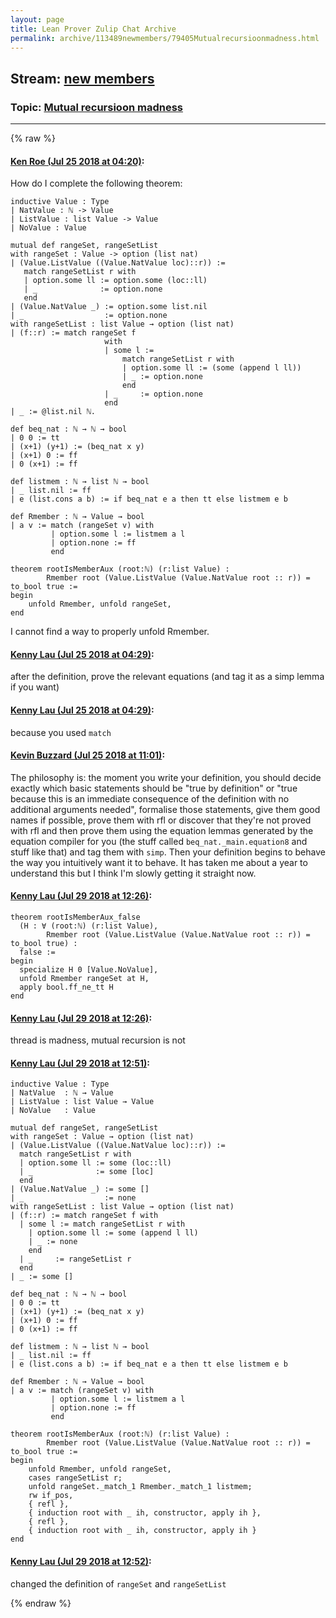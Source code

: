 ```yaml
---
layout: page
title: Lean Prover Zulip Chat Archive 
permalink: archive/113489newmembers/79405Mutualrecursioonmadness.html
---
```


## Stream: [new members](index.html)
### Topic: [Mutual recursioon madness](79405Mutualrecursioonmadness.html)

---


{% raw %}
#### [ Ken Roe (Jul 25 2018 at 04:20)](https://leanprover.zulipchat.com/#narrow/stream/113489-new%20members/topic/Mutual%20recursioon%20madness/near/130250392):
How do I complete the following theorem:
```lean
inductive Value : Type
| NatValue : ℕ -> Value
| ListValue : list Value -> Value
| NoValue : Value

mutual def rangeSet, rangeSetList
with rangeSet : Value -> option (list nat)
| (Value.ListValue ((Value.NatValue loc)::r)) :=
   match rangeSetList r with
   | option.some ll := option.some (loc::ll)
   | _              := option.none
   end
| (Value.NatValue _) := option.some list.nil
| _                  := option.none
with rangeSetList : list Value → option (list nat)
| (f::r) := match rangeSet f
                     with
                     | some l :=
                         match rangeSetList r with
                         | option.some ll := (some (append l ll))
                         | _ := option.none
                         end
                     | _     := option.none
                     end
| _ := @list.nil ℕ.

def beq_nat : ℕ → ℕ → bool
| 0 0 := tt
| (x+1) (y+1) := (beq_nat x y)
| (x+1) 0 := ff
| 0 (x+1) := ff

def listmem : ℕ → list ℕ → bool
| _ list.nil := ff
| e (list.cons a b) := if beq_nat e a then tt else listmem e b

def Rmember : ℕ → Value → bool
| a v := match (rangeSet v) with
         | option.some l := listmem a l 
         | option.none := ff
         end

theorem rootIsMemberAux (root:ℕ) (r:list Value) :
        Rmember root (Value.ListValue (Value.NatValue root :: r)) = to_bool true :=
begin
    unfold Rmember, unfold rangeSet,
end
```
I cannot find a way to properly unfold Rmember.

#### [ Kenny Lau (Jul 25 2018 at 04:29)](https://leanprover.zulipchat.com/#narrow/stream/113489-new%20members/topic/Mutual%20recursioon%20madness/near/130250613):
after the definition, prove the relevant equations (and tag it as a simp lemma if you want)

#### [ Kenny Lau (Jul 25 2018 at 04:29)](https://leanprover.zulipchat.com/#narrow/stream/113489-new%20members/topic/Mutual%20recursioon%20madness/near/130250617):
because you used `match`

#### [ Kevin Buzzard (Jul 25 2018 at 11:01)](https://leanprover.zulipchat.com/#narrow/stream/113489-new%20members/topic/Mutual%20recursioon%20madness/near/130263606):
The philosophy is: the moment you write your definition, you should decide exactly which basic statements should be "true by definition" or "true because this is an immediate consequence of the definition with no additional arguments needed", formalise those statements, give them good names if possible, prove them with rfl or discover that they're not proved with rfl and then prove them using the equation lemmas generated by the equation compiler for you (the stuff called `beq_nat._main.equation8` and stuff like that) and tag them with `simp`. Then your definition begins to behave the way you intuitively want it to behave. It has taken me about a year to understand this but I think I'm slowly getting it straight now.

#### [ Kenny Lau (Jul 29 2018 at 12:26)](https://leanprover.zulipchat.com/#narrow/stream/113489-new%20members/topic/Mutual%20recursioon%20madness/near/130519619):
```lean
theorem rootIsMemberAux_false
  (H : ∀ (root:ℕ) (r:list Value),
        Rmember root (Value.ListValue (Value.NatValue root :: r)) = to_bool true) :
  false :=
begin
  specialize H 0 [Value.NoValue],
  unfold Rmember rangeSet at H,
  apply bool.ff_ne_tt H  
end
```

#### [ Kenny Lau (Jul 29 2018 at 12:26)](https://leanprover.zulipchat.com/#narrow/stream/113489-new%20members/topic/Mutual%20recursioon%20madness/near/130519620):
thread is madness, mutual recursion is not

#### [ Kenny Lau (Jul 29 2018 at 12:51)](https://leanprover.zulipchat.com/#narrow/stream/113489-new%20members/topic/Mutual%20recursioon%20madness/near/130520226):
```lean
inductive Value : Type
| NatValue  : ℕ → Value
| ListValue : list Value → Value
| NoValue   : Value

mutual def rangeSet, rangeSetList
with rangeSet : Value → option (list nat)
| (Value.ListValue ((Value.NatValue loc)::r)) :=
  match rangeSetList r with
  | option.some ll := some (loc::ll)
  | _              := some [loc]
  end
| (Value.NatValue _) := some []
| _                  := none
with rangeSetList : list Value → option (list nat)
| (f::r) := match rangeSet f with
  | some l := match rangeSetList r with
    | option.some ll := some (append l ll)
    | _ := none
    end
  | _     := rangeSetList r
  end
| _ := some []

def beq_nat : ℕ → ℕ → bool
| 0 0 := tt
| (x+1) (y+1) := (beq_nat x y)
| (x+1) 0 := ff
| 0 (x+1) := ff

def listmem : ℕ → list ℕ → bool
| _ list.nil := ff
| e (list.cons a b) := if beq_nat e a then tt else listmem e b

def Rmember : ℕ → Value → bool
| a v := match (rangeSet v) with
         | option.some l := listmem a l
         | option.none := ff
         end

theorem rootIsMemberAux (root:ℕ) (r:list Value) :
        Rmember root (Value.ListValue (Value.NatValue root :: r)) = to_bool true :=
begin
    unfold Rmember, unfold rangeSet,
    cases rangeSetList r;
    unfold rangeSet._match_1 Rmember._match_1 listmem;
    rw if_pos,
    { refl },
    { induction root with _ ih, constructor, apply ih },
    { refl },
    { induction root with _ ih, constructor, apply ih }
end
```

#### [ Kenny Lau (Jul 29 2018 at 12:52)](https://leanprover.zulipchat.com/#narrow/stream/113489-new%20members/topic/Mutual%20recursioon%20madness/near/130520265):
changed the definition of `rangeSet` and `rangeSetList`


{% endraw %}
